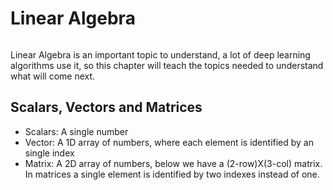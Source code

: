 # Linear Algebra
```{tableofcontents}
```
Linear Algebra is an important topic to understand, a lot of deep learning algorithms use it, so this chapter will teach the topics needed to understand what will come next.

## Scalars, Vectors and Matrices
- Scalars: A single number
- Vector: A 1D array of numbers, where each element is identified by an single index
- Matrix: A 2D array of numbers, below we have a (2-row)X(3-col) matrix. In matrices a single element is identified by two indexes instead of one.